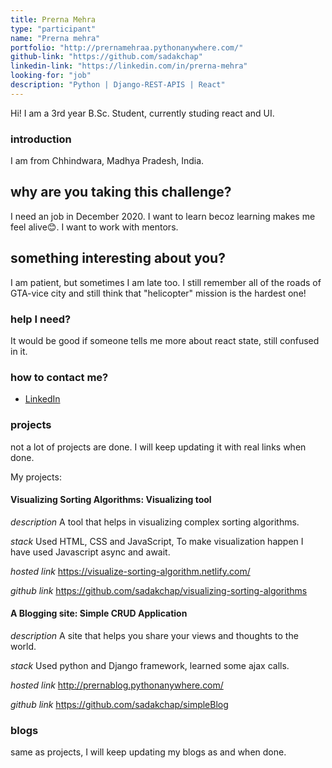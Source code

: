 ```yaml
---
title: Prerna Mehra
type: "participant"
name: "Prerna mehra"
portfolio: "http://prernamehraa.pythonanywhere.com/"
github-link: "https://github.com/sadakchap"
linkedin-link: "https://linkedin.com/in/prerna-mehra"
looking-for: "job"
description: "Python | Django-REST-APIS | React"
---
```


Hi! I am a 3rd year B.Sc. Student, currently studing react and UI.
### introduction
I am from Chhindwara, Madhya Pradesh, India.


## why are you taking this challenge?

I need an job in December 2020.
I want to learn becoz learning makes me feel alive😊.
I want to work with mentors.

## something interesting about you?
I am patient, but sometimes I am late too.
I still remember all of the roads of GTA-vice city and still think that "helicopter" mission is the hardest one!

### help I need?

It would be good if someone tells me more about react state, still confused in it.

### how to contact me?

- [LinkedIn](https://linkedin.com/in/prerna-mehra)

### projects

not a lot of projects are done. I will keep updating it with real links when done.

My projects:

#### Visualizing Sorting Algorithms: Visualizing tool

_description_ A tool that helps in visualizing complex sorting algorithms.

_stack_ Used HTML, CSS and JavaScript, To make visualization happen I have used Javascript async and await.

_hosted link_ https://visualize-sorting-algorithm.netlify.com/

_github link_ https://github.com/sadakchap/visualizing-sorting-algorithms

#### A Blogging site: Simple CRUD Application

_description_ A site that helps you share your views and thoughts to the world.

_stack_ Used python and Django framework, learned some ajax calls.

_hosted link_ http://prernablog.pythonanywhere.com/

_github link_ https://github.com/sadakchap/simpleBlog


### blogs

same as projects, I will keep updating my blogs as and when done.


